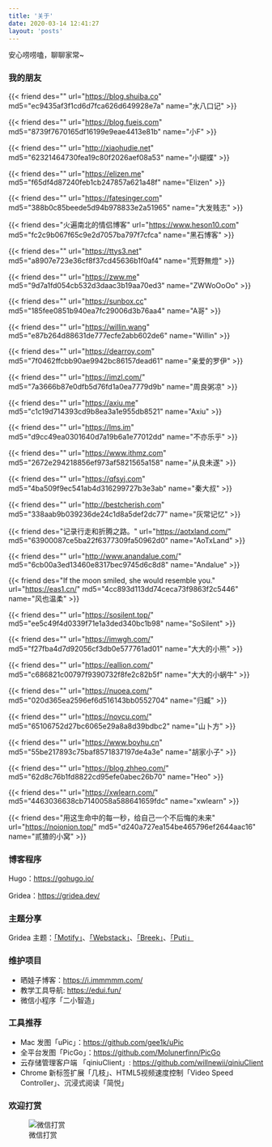 ```yaml
---
title: '关于'
date: 2020-03-14 12:41:27
layout: 'posts'
---
```


安心唠唠嗑，聊聊家常~

### 我的朋友

{{< friend des="" url="https://blog.shuiba.co" md5="ec9435af3f1cd6d7fca626d649928e7a" name="水八口记" >}}

{{< friend des="" url="https://blog.fueis.com" md5="8739f7670165df16199e9eae4413e81b" name="小F" >}}

{{< friend des="" url="http://xiaohudie.net" md5="62321464730fea19c80f2026aef08a53" name="小蝴蝶" >}}

{{< friend des="" url="https://elizen.me" md5="f65df4d87240feb1cb247857a621a48f" name="Elizen" >}}

{{< friend des="" url="https://fatesinger.com" md5="388b0c85beede5d94b978833e2a51965" name="大发贱志" >}}

{{< friend des="火遍南北的情侣博客" url="https://www.heson10.com" md5="fc2c9b067f65c9e2d7057ba797f7cfca" name="黑石博客" >}}

{{< friend des="" url="https://ttys3.net" md5="a8907e723e36cf8f37cd45636b1f0af4" name="荒野無燈" >}}

{{< friend des="" url="https://zww.me" md5="9d7a1fd054cb532d3daac3b19aa70ed3" name="ZWWoOoOo" >}}

{{< friend des="" url="https://sunbox.cc" md5="185fee0851b940ea7fc29006d3b76aa4" name="A哥" >}}

{{< friend des="" url="https://willin.wang" md5="e87b264d88631de777ecfe2abb602de6" name="Willin" >}}

{{< friend des="" url="https://dearroy.com" md5="7f0462ffcbb90ae9942bc86157dead61" name="亲爱的罗伊" >}}

{{< friend des="" url="https://imzl.com/" md5="7a3666b87e0dfb5d76fd1a0ea7779d9b" name="周良粥凉" >}}

{{< friend des="" url="https://axiu.me" md5="c1c19d714393cd9b8ea3a1e955db8521" name="Axiu" >}}

{{< friend des="" url="https://lms.im" md5="d9cc49ea0301640d7a19b6a1e77012dd" name="不亦乐乎" >}}

{{< friend des="" url="https://www.ithmz.com" md5="2672e294218856ef973af5821565a158" name="从良未遂" >}}

{{< friend des="" url="https://qfsyj.com" md5="4ba509f9ec541ab4d316299727b3e3ab" name="秦大叔" >}}

{{< friend des="" url="http://bestcherish.com" md5="338aab9b039236de24c1d8a5def2dc77" name="灰常记忆" >}}

{{< friend des="记录行走和折腾之路。" url="https://aotxland.com/" md5="63900087ce5ba22f6377309fa50962d0" name="AoTxLand" >}}

{{< friend des="" url="http://www.anandalue.com/" md5="6cb00a3ed13460e8317bec9745d6c8d8" name="Andalue" >}}

{{< friend des="If the moon smiled, she would resemble you." url="https://eas1.cn/" md5="4cc893d113dd74ceca73f9863f2c5446" name="风也温柔" >}}

{{< friend des="" url="https://sosilent.top/" md5="ee5c49f4d0339f71e1a3ded340bc1b98" name="SoSilent" >}}

{{< friend des="" url="https://imwgh.com/" md5="f27fba4d7d92056cf3db0e577761ad01" name="大大的小熊" >}}

{{< friend des="" url="https://eallion.com/" md5="c686821c00797f9390732f8fe2c82b5f" name="大大的小蜗牛" >}}

{{< friend des="" url="https://nuoea.com/" md5="020d365ea2596ef6d516143bb0552704" name="归臧" >}}

{{< friend des="" url="https://novcu.com/" md5="65106752d27bc6065e29a8a8d39bdbc2" name="山卜方" >}}

{{< friend des="" url="https://www.boyhu.cn" md5="55be217893c75baf8571837197de4a3e" name="胡家小子" >}}

{{< friend des="" url="https://blog.zhheo.com/" md5="62d8c76b1fd8822cd95efe0abec26b70" name="Heo" >}}

{{< friend des="" url="https://xwlearn.com/" md5="4463036638cb7140058a588641659fdc" name="xwlearn" >}}

{{< friend des="用这生命中的每一秒，给自己一个不后悔的未来" url="https://noionion.top/" md5="d240a727ea154be465796ef2644aac16" name="贰猹的小窝" >}}

### 博客程序

Hugo：<https://gohugo.io/>

Gridea：<https://gridea.dev/>

### 主题分享

Gridea 主题：[「Motify」](https://github.com/lmm214/gridea-theme-motify)、[「Webstack」](https://github.com/lmm214/gridea-theme-webstack)、[「Breek」](https://github.com/lmm214/gridea-theme-breek)、[「Puti」](https://github.com/lmm214/gridea-theme-puti)

<!--more-->

### 维护项目

- 晒娃子博客：<https://i.immmmm.com/>
- 教学工具导航: <https://edui.fun/>
- 微信小程序「二小智造」

### 工具推荐

- Mac 发图「uPic」：<https://github.com/gee1k/uPic>
- 全平台发图「PicGo」：<https://github.com/Molunerfinn/PicGo>
- 云存储管理客户端 「qiniuClient」: <https://github.com/willnewii/qiniuClient>
- Chrome 新标签扩展「几枝」、HTML5视频速度控制「Video Speed Controller」、沉浸式阅读「简悦」

### 欢迎打赏

<figure>
    <img src="https://lmm.elizen.me/wx.jpg" alt="微信打赏" />
    <figcaption>微信打赏</figcaption>
</figure>
